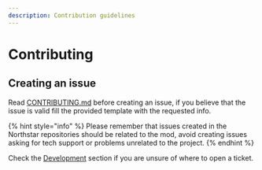 ```yaml
---
description: Contribution guidelines
---
```


# Contributing

## Creating an issue <a href="#contributing" id="contributing"></a>

Read [CONTRIBUTING.md](https://github.com/R2Northstar/Northstar/blob/main/CONTRIBUTING.md) before creating an issue, if you believe that the issue is valid fill the provided template with the requested info.

{% hint style="info" %}
Please remember that issues created in the Northstar repositories should be related to the mod, avoid creating issues asking for tech support or problems unrelated to the project.
{% endhint %}

Check the [Development](modding-and-development/development/) section if you are unsure of where to open a ticket.
